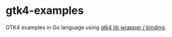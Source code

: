 # gtk4-examples

GTK4 examples in Go language using [gtk4 lib wrapper / binding](https://github.com/abanoubha/gtk).
